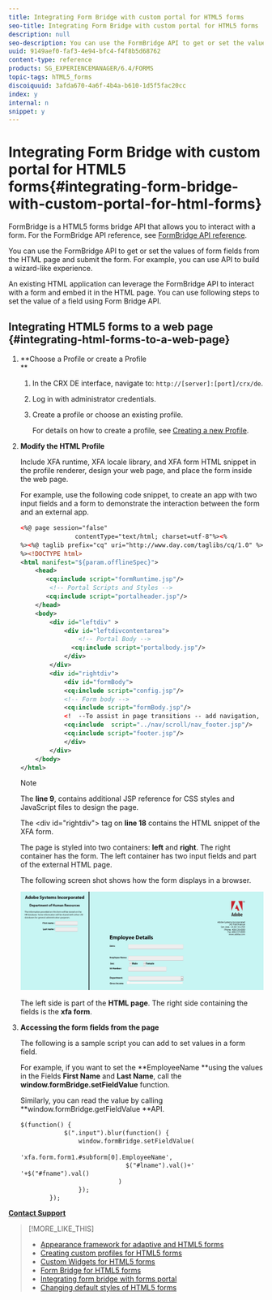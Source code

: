 ```yaml
---
title: Integrating Form Bridge with custom portal for HTML5 forms
seo-title: Integrating Form Bridge with custom portal for HTML5 forms
description: null
seo-description: You can use the FormBridge API to get or set the values of form fields from the HTML page and submit the form.
uuid: 9149aef0-faf3-4e94-bfc4-f4f8b5d68762
content-type: reference
products: SG_EXPERIENCEMANAGER/6.4/FORMS
topic-tags: hTML5_forms
discoiquuid: 3afda670-4a6f-4b4a-b610-1d5f5fac20cc
index: y
internal: n
snippet: y
---
```


# Integrating Form Bridge with custom portal for HTML5 forms{#integrating-form-bridge-with-custom-portal-for-html-forms}

FormBridge is a HTML5 forms bridge API that allows you to interact with a form. For the FormBridge API reference, see [FormBridge API reference](../../forms/using/form-bridge-apis.md).

You can use the FormBridge API to get or set the values of form fields from the HTML page and submit the form. For example, you can use API to build a wizard-like experience.

An existing HTML application can leverage the FormBridge API to interact with a form and embed it in the HTML page. You can use following steps to set the value of a field using Form Bridge API.

## Integrating HTML5 forms to a web page {#integrating-html-forms-to-a-web-page}

1. **Choose a Profile or create a Profile  
   **

    1. In the CRX DE interface, navigate to: `http://[server]:[port]/crx/de`.
    1. Log in with administrator credentials.
    1. Create a profile or choose an existing profile.

       For details on how to create a profile, see [Creating a new Profile](../../forms/using/custom-profile.md).

1. **Modify the HTML Profile**

   Include XFA runtime, XFA locale library, and XFA form HTML snippet in the profile renderer, design your web page, and place the form inside the web page.

   For example, use the following code snippet, to create an app with two input fields and a form to demonstrate the interaction between the form and an external app.

   ```xml
   <%@ page session="false"
                  contentType="text/html; charset=utf-8"%><%
   %><%@ taglib prefix="cq" uri="http://www.day.com/taglibs/cq/1.0" %><%
   %><!DOCTYPE html>
   <html manifest="${param.offlineSpec}">
       <head>
          <cq:include script="formRuntime.jsp"/>
           <!-- Portal Scripts and Styles -->
          <cq:include script="portalheader.jsp"/> 
       </head>
       <body>
           <div id="leftdiv" >
               <div id="leftdivcontentarea">   
                   <!-- Portal Body -->
                 <cq:include script="portalbody.jsp"/>  
               </div>
           </div>
           <div id="rightdiv">
               <div id="formBody">
               <cq:include script="config.jsp"/>
               <!-- Form body -->
               <cq:include script="formBody.jsp"/>
               <!  --To assist in page transitions -- add navigation, based on scrolling -->
               <cq:include  script="../nav/scroll/nav_footer.jsp"/>
               <cq:include script="footer.jsp"/>
               </div>    
           </div>
       </body>
   </html>
   
   ```

   >[!NOTE]
   >
   >The **line 9**, contains additional JSP reference for CSS styles and JavaScript files to design the page.
   >
   >
   >The &lt;div id="rightdiv"&gt; tag on **line 18** contains the HTML snippet of the XFA form.
   >
   >
   >The page is styled into two containers: **left** and **right**. The right container has the form. The left container has two input fields and part of the external HTML page.
   >
   >
   >The following screen shot shows how the form displays in a browser.

   ![](assets/portal.jpg)

   The left side is part of the **HTML page**. The right side containing the fields is the **xfa form**.

1. **Accessing the form fields from the page**

   The following is a sample script you can add to set values in a form field.

   For example, if you want to set the **EmployeeName **using the values in the Fields **First Name** and **Last Name**, call the **window.formBridge.setFieldValue** function.

   Similarly, you can read the value by calling **window.formBridge.getFieldValue **API.

   ```
   $(function() {
               $(".input").blur(function() {
                   window.formBridge.setFieldValue(
                               'xfa.form.form1.#subform[0].EmployeeName',
                                $("#lname").val()+' '+$("#fname").val()
                              )
                   });
           });
   ```

[**Contact Support**](https://www.adobe.com/account/sign-in.supportportal.html)

>[!MORE_LIKE_THIS]
>
>* [Appearance framework for adaptive and HTML5 forms](../../forms/using/introduction-widgets.md)
>* [Creating custom profiles for HTML5 forms](../../forms/using/custom-profile.md)
>* [Custom Widgets for HTML5 forms](../../forms/using/custom-widgets.md)
>* [Form Bridge for HTML5 forms](../../forms/using/form-bridge-apis.md)
>* [Integrating form bridge with forms portal](../../forms/using/integrate-form-bridge-forms-portal.md)
>* [Changing default styles of HTML5 forms](../../forms/using/css-styles.md)
